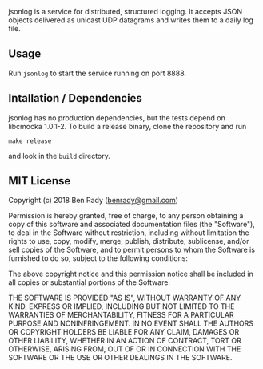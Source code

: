 jsonlog is a service for distributed, structured logging. It accepts JSON objects delivered as unicast UDP datagrams and writes them to a daily log file.

## Usage

Run `jsonlog` to start the service running on port 8888.

## Intallation / Dependencies

jsonlog has no production dependencies, but the tests depend on libcmocka 1.0.1-2. To build a release binary, clone the repository and run

```make release```

and look in the `build` directory.

## MIT License

Copyright (c) 2018 Ben Rady (benrady@gmail.com)

Permission is hereby granted, free of charge, to any person obtaining a copy
of this software and associated documentation files (the "Software"), to deal
in the Software without restriction, including without limitation the rights
to use, copy, modify, merge, publish, distribute, sublicense, and/or sell
copies of the Software, and to permit persons to whom the Software is
furnished to do so, subject to the following conditions:

The above copyright notice and this permission notice shall be included in all
copies or substantial portions of the Software.

THE SOFTWARE IS PROVIDED "AS IS", WITHOUT WARRANTY OF ANY KIND, EXPRESS OR
IMPLIED, INCLUDING BUT NOT LIMITED TO THE WARRANTIES OF MERCHANTABILITY,
FITNESS FOR A PARTICULAR PURPOSE AND NONINFRINGEMENT. IN NO EVENT SHALL THE
AUTHORS OR COPYRIGHT HOLDERS BE LIABLE FOR ANY CLAIM, DAMAGES OR OTHER
LIABILITY, WHETHER IN AN ACTION OF CONTRACT, TORT OR OTHERWISE, ARISING FROM,
OUT OF OR IN CONNECTION WITH THE SOFTWARE OR THE USE OR OTHER DEALINGS IN THE
SOFTWARE.
